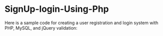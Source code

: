 # SignUp-login-Using-Php
Here is a sample code for creating a user registration and login system with PHP, MySQL, and jQuery validation:
